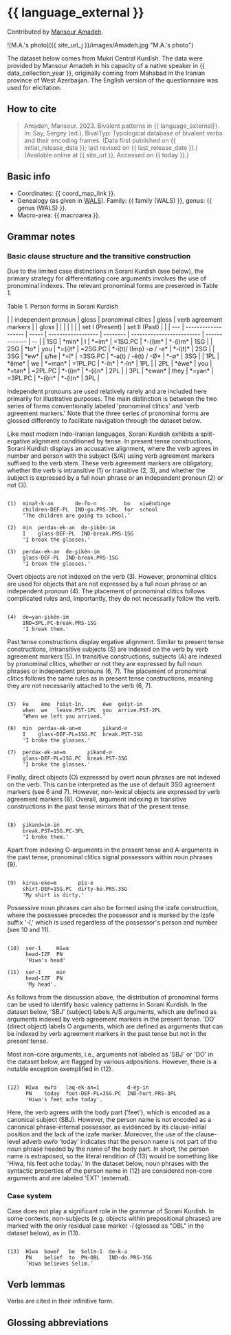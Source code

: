# {{ language_external }}
Contributed by [Mansour Amadeh](https://www.researchgate.net/profile/Seyedmansour-Amadeh).

![M.A.'s photo]({{ site_url_j }}/images/Amadeh.jpg "M.A.'s photo")

The dataset below comes from Mukri Central Kurdish. The data were provided by Mansour Amadeh in his capacity of a native speaker in {{ data_collection_year }}, originally coming from Mahabad in the Iranian province of West Azerbaijan. The English version of the questionnaire was used for elicitation.

## How to cite
> Amadeh, Mansour. 2023. Bivalent patterns in {{ language_external}}. 
> In: Say, Sergey (ed.). BivalTyp: Typological database of bivalent verbs and their encoding frames. 
> (Data first published on {{ initial_release_date }}; 
> last revised on {{ last_release_date }}.) (Available online at {{ site_url }}, 
> Accessed on {{ today }}.)

## Basic info
- Coordinates: {{ coord_map_link }}.
- Genealogy (as given in [WALS](https://wals.info/)). Family: {{ family (WALS) }}, genus: {{ genus (WALS) }}.
- Macro-area: {{ macroarea }}.

## Grammar notes

### Basic clause structure and the transitive construction

Due to the limited case distinctions in Sorani Kurdish (see below), the primary strategy for differentiating core arguments involves the use of pronominal indexes. The relevant pronominal forms are presented in Table 1.

Table 1. Person forms in Sorani Kurdish

<div class="before-table"></div>

|     | independent pronoun | gloss | pronominal clitics | gloss    | verb agreement markers   |          | gloss |
|     |                     |       |                    |          | set I (Present)           | set II (Past) |  |
| --- | ------------------- | ----- | ------------------ | -------- | ------------------------- | ------------- | -- | 
| 1SG | \*min\*             | I     | \*=im\*            | \=1SG.PC | \*-(i)m\*                 | \*-(i)m\*     | 1SG |
| 2SG | \*to\*              | you   | \*=(i)t\*          | \=2SG.PC | \*-î(t)/ (Imp) -∅ / -e\* | \*-î(t)\*    | 2SG |
| 3SG | \*ew\*              | s/he  | \*=î\*            | \=3SG.PC | \*-a(t) / -ê(t) / -Ø\*    | \*-∅\*        | 3SG |
| 1PL | \*ême\*            | we    | \*=man\*           | \=1PL.PC | \*-în\*                  | \*-în\*      | 1PL |
| 2PL | \*êwe\*            | you   | \*=tan\*           | \=2PL.PC | \*-(i)n\*                 | \*-(i)n\*     | 2PL |
| 3PL | \*ewan\*            | they  | \*=yan\*           | \=3PL.PC | \*-(i)n\*                 | \*-(i)n\*     | 3PL |

Independent pronouns are used relatively rarely and are included here primarily for illustrative purposes. The main distinction is between the two series of forms conventionally labeled 'pronominal clitics' and 'verb agreement markers.' Note that the three series of pronominal forms are glossed differently to facilitate navigation through the dataset below.

Like most modern Indo-Iranian languages, Sorani Kurdish exhibits a split-ergative alignment conditioned by tense. In present tense constructions, Sorani Kurdish displays an accusative alignment, where the verb agrees in number and person with the subject (S/A) using verb agreement markers suffixed to the verb stem. These verb agreement markers are obligatory, whether the verb is intransitive (1) or transitive (2, 3), and whether the subject is expressed by a full noun phrase or an independent pronoun (2) or not (3).

```

(1)  minał-k-an       de-r̂o-n         bo   xiwêndinge
     children-DEF-PL  IND-go.PRS-3PL  for  school
     ‘The children are going to school.’

(2)  min  perdax-ek-an  de-ʂikên-im
     I    glass-DEF-PL  IND-break.PRS-1SG
     'I break the glasses.' 

(3)  perdax-ek-an  de-ʂikên-im
     glass-DEF-PL  IND-break.PRS-1SG
     'I break the glasses.'

```

Overt objects are not indexed on the verb (3). However, pronominal clitics are used for objects that are not expressed by a full noun phrase or an independent pronoun (4). The placement of pronominal clitics follows complicated rules and, importantly, they do not necessarily follow the verb.

```

(4)  de=yan-ʂikên-im
     IND=3PL.PC-break.PRS-1SG
     'I break them.'

```

Past tense constructions display ergative alignment. Similar to present tense constructions, intransitive subjects (S) are indexed on the verb by verb agreement markers (5). In transitive constructions, subjects (A) are indexed by pronominal clitics, whether or not they are expressed by full noun phrases or independent pronouns (6, 7). The placement of pronominal clitics follows the same rules as in present tense constructions, meaning they are not necessarily attached to the verb (6, 7).

```

(5)  ke    ême  r̂oîşt-în,      êwe  geîşt-in
     when  we   leave.PST-1PL  you  arrive.PST-2PL
     ‘When we left you arrived.’

(6)  min  perdax-ek-an=m       ʂikand-∅
     I    glass-DEF-PL=1SG.PC  break.PST-3SG
     'I broke the glasses.'

(7)  perdax-ek-an=m       ʂikand-∅
     glass-DEF-PL=1SG.PC  break.PST-3SG
     'I broke the glasses.'

```

Finally, direct objects (O) expressed by overt noun phrases are not indexed on the verb. This can be interpreted as the use of default 3SG agreement markers (see 6 and 7). However, non-lexical objects are expressed by verb agreement markers (8). Overall, argument indexing in transitive constructions in the past tense mirrors that of the present tense.

```

(8)  ʂikand=im-in
     break.PST=1SG.PC-3PL
     'I broke them.'

```

Apart from indexing O-arguments in the present tense and A-arguments in the past tense, pronominal clitics signal possessors within noun phrases (9).

```

(9)  kiras-eke=m       pîs-e
     shirt-DEF=1SG.PC  dirty-be.PRS.3SG
     'My shirt is dirty.'

```

Possessive noun phrases can also be formed using the izafe construction, where the possessee precedes the possessor and is marked by the izafe suffix '-î,' which is used regardless of the possessor's person and number (see 10 and 11).

```

(10)  ser-î     Hîwa 
      head-IZF  PN 
      'Hiwa's head'

(11)  ser-î     min
      head-IZF  PN
      'My head'.

```

As follows from the discussion above, the distribution of pronominal forms can be used to identify basic valency patterns in Sorani Kurdish. In the dataset below, 'SBJ' (subject) labels A/S arguments, which are defined as arguments indexed by verb agreement markers in the present tense. 'DO' (direct object) labels O arguments, which are defined as arguments that can be indexed by verb agreement markers in the past tense but not in the present tense.

Most non-core arguments, i.e., arguments not labeled as 'SBJ' or 'DO' in the dataset below, are flagged by various adpositions. However, there is a notable exception exemplified in (12).

```

(12)  Hîwa  ewr̂o   laq-ek-an=î         d-êʂ-in
      PN    today  foot-DEF-PL=3SG.PC  IND-hurt.PRS-3PL
      'Hiwa's feet ache today'.

```

Here, the verb agrees with the body part ('feet'), which is encoded as a canonical subject (SBJ). However, the person name is not encoded as a canonical phrase-internal possessor, as evidenced by its clause-initial position and the lack of the izafe marker. Moreover, the use of the clause-level adverb *ewr̂o* 'today' indicates that the person name is not part of the noun phrase headed by the name of the body part. In short, the person name is extraposed, so the literal rendition of (13) would be something like 'Hiwa, his feet ache today.' In the dataset below, noun phrases with the syntactic properties of the person name in (12) are considered non-core arguments and are labeled 'EXT' (external).

### Case system

Case does not play a significant role in the grammar of Sorani Kurdish. In some contexts, non-subjects (e.g. objects within prepositional phrases) are marked with the only residual case marker *-î* (glossed as "OBL" in the dataset below), as in (13).

```

(13)  Hîwa  bawer̂   be  Selîm-î  de-k-a
      PN    belief  to  PN-OBL   IND-do.PRS-3SG
      ‘Hiwa believes Selim.’

```

## Verb lemmas

Verbs are cited in their infinitive form.

## Glossing abbreviations
